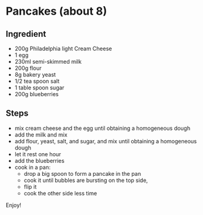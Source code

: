# Pancakes (about 8)

## Ingredient

* 200g Philadelphia light Cream Cheese
* 1 egg
* 230ml semi-skimmed milk
* 200g flour
* 8g bakery yeast
* 1/2 tea spoon salt
* 1 table spoon sugar
* 200g blueberries

## Steps

* mix cream cheese and the egg until obtaining a homogeneous dough
* add the milk and mix
* add flour, yeast, salt, and sugar, and mix until obtaining a homogeneous dough
* let it rest one hour
* add the blueberries
* cook in a pan:
  * drop a big spoon to form a pancake in the pan
  * cook it until bubbles are bursting on the top side,
  * flip it
  * cook the other side less time

Enjoy!